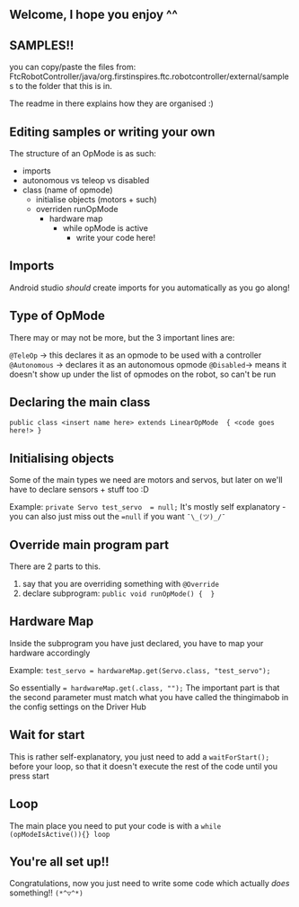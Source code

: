 ## Welcome, I hope you enjoy ^^

## SAMPLES!!
you can copy/paste the files from:
FtcRobotController/java/org.firstinspires.ftc.robotcontroller/external/samples
to the folder that this is in.

The readme in there explains how they are organised :)

## Editing samples or writing your own
The structure of an OpMode is as such:

* imports
* autonomous vs teleop vs disabled
* class (name of opmode)
    * initialise objects (motors + such)
    * overriden runOpMode
      * hardware map
        * while opMode is active
          * write your code here!

## Imports
Android studio *should* create imports for you automatically as you go along!

## Type of OpMode
There may or may not be more, but the 3 important lines are:

``@TeleOp`` -> this declares it as an opmode to be used with a controller
``@Autonomous`` -> declares it as an autonomous opmode 
``@Disabled``-> means it doesn't show up under the list of opmodes on the robot, so can't be run

## Declaring the main class

``public class <insert name here> extends LinearOpMode 
{
<code goes here!>
}``

## Initialising objects
Some of the main types we need are motors and servos, but later on we'll have to declare sensors + stuff too :D

Example:
``private Servo test_servo  = null;``
It's mostly self explanatory - you can also just miss out the ``=null`` if you want ``¯\_(ツ)_/¯``

## Override main program part
There are 2 parts to this.

1) say that you are overriding something with ``@Override``
2) declare subprogram: ``public void runOpMode() { ``<insert code here>`` }`` 

## Hardware Map
Inside the subprogram you have just declared, you have to map your hardware accordingly

Example:
``test_servo = hardwareMap.get(Servo.class, "test_servo");``

So essentially <name of object as declared above> ``= hardwareMap.get(``<type of object>``.class, "``<name on driver hub config>``");``
The important part is that the second parameter must match what you have called the thingimabob in the config settings on the Driver Hub

## Wait for start
This is rather self-explanatory, you just need to add a ``waitForStart();`` before your loop, so that it doesn't execute the rest of the code until you press start

## Loop
The main place you need to put your code is with a ``while (opModeIsActive()){} loop``

## You're all set up!!
Congratulations, now you just need to write some code which actually *does* something!! ``(*^▽^*)``
